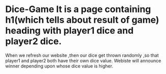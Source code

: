 # Dice-Game It is a page containing h1(which tells about result of game) heading with player1 dice and player2 dice.
When we refresh our website ,then our dice get thrown randomly ,so that player1 and player2 both have their own dice value.
Webiste will announce winner depending upon whose dice value is higher.
